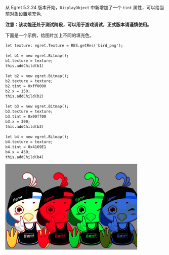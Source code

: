 
从 Egret 5.2.24 版本开始，`DisplayObject` 中新增加了一个 `tint` 属性，可以给当前对象设置填充色.

**注意：该功能还处于测试阶段，可以用于游戏调试，正式版本请谨慎使用。**

下面是一个示例，给图片加上不同的填充色。

```
let texture: egret.Texture = RES.getRes('bird_png');

let b1 = new egret.Bitmap();
b1.texture = texture;
this.addChild(b1)

let b2 = new egret.Bitmap();
b2.texture = texture;
b2.tint = 0xff0000
b2.x = 150;
this.addChild(b2)

let b3 = new egret.Bitmap();
b3.texture = texture;
b3.tint = 0x00ff00
b3.x = 300;
this.addChild(b3)

let b4 = new egret.Bitmap();
b4.texture = texture;
b4.tint = 0x4169E1
b4.x = 450;
this.addChild(b4)
```

![](./p1.png)